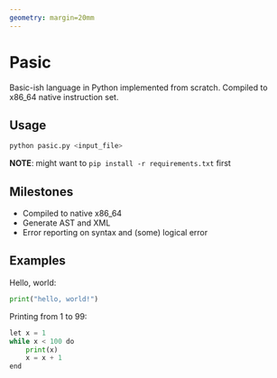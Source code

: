 ```yaml
---
geometry: margin=20mm
---
```


# Pasic

Basic-ish language in Python implemented from scratch. Compiled to x86_64 native instruction set.

## Usage

```bash
python pasic.py <input_file>
```

**NOTE**: might want to `pip install -r requirements.txt` first

## Milestones

- Compiled to native x86_64
- Generate AST and XML
- Error reporting on syntax and (some) logical error

## Examples

Hello, world:

```python
print("hello, world!")
```

Printing from 1 to 99:

```python
let x = 1
while x < 100 do
    print(x)
    x = x + 1
end
```
